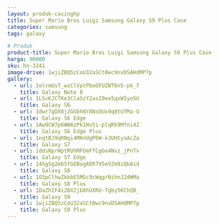 ```yaml
---
layout: produk-casinghp
title: Super Mario Bros Luigi Samsung Galaxy S9 Plus Case
categories: samsung
tags: galaxy

# Produk
product-title: Super Mario Bros Luigi Samsung Galaxy S9 Plus Case
harga: 90000
sku: hn-3241
image-drive: 1wjiZBQ5zCoU32aSCt0wc9nvDSAHdMP7p
gallery:
  - url: 1olrmUvT_wsClVptPboOFUZWT6n5-pk_7
    title: Galaxy Note 8
  - url: 1LScKJCTKe3ClaSzY2asI0ee5qxWIyo5U
    title: Galaxy S6
  - url: 1dwr7gDX8j2GGbhNY8NsDUx9q8tUfMa-U
    title: Galaxy S6 Edge
  - url: 1Aw9CW7p6WWAzPk1Hv5i-plqRk9Mfni4Z
    title: Galaxy S6 Edge Plus
  - url: 1nqtBJ9qRNqi4MKnUgP6W-k3UHtyxAcZa
    title: Galaxy S7
  - url: 1ddsNprWptRUhMFDmFfCgGo4Nvz_jPnTv
    title: Galaxy S7 Edge
  - url: 14SgSg2mbSfGEBogAER7X5eVZm9iQbAid
    title: Galaxy S8
  - url: 1O3pClhwZkbbE5MGc9cWqgrNihnJ2dWMa
    title: Galaxy S8 Plus
  - url: 1DaZhIF4iZ8X2jb8hUXRU-Tgby5KChQB_
    title: Galaxy S9
  - url: 1wjiZBQ5zCoU32aSCt0wc9nvDSAHdMP7p
    title: Galaxy S9 Plus
---
```

